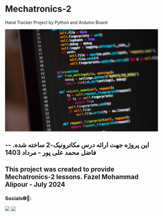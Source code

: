 # Mechatronics-2
Hand Tracker Project by Python and Arduino Board

[![Watch the video](https://raw.githubusercontent.com/EmadYaY/Mechatronics-2/main/1.jpg)](https://raw.githubusercontent.com/EmadYaY/Mechatronics-2/main/summary%20of%20the%20workflow.mp4)

--
این پروژه جهت ارائه درس مکاترونیک-2 ساخته شده.
فاضل محمد علی پور - مرداد 1403
-

This project was created to provide Mechatronics-2 lessons.
Fazel Mohammad Alipour - July 2024
-

### Socials🌐🔗:
[![](https://img.shields.io/badge/LinkedIn-0077B5?style=for-the-badge\u0026logo=linkedin\u0026logoColor=white)](https://www.linkedin.com/in/fazel-mohammad-ali-pour/) [![](https://img.shields.io/badge/GitHub-100000?style=for-the-badge\u0026logo=github\u0026logoColor=white)](https://github.com/EmadYaY)

